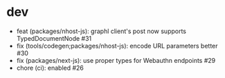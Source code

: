 # dev

- feat (packages/nhost-js): graphl client's post now supports TypedDocumentNode #31
- fix (tools/codegen;packages/nhost-js): encode URL parameters better #30
- fix (packages/next-js): use proper types for Webauthn endpoints #29
- chore (ci): enabled #26
